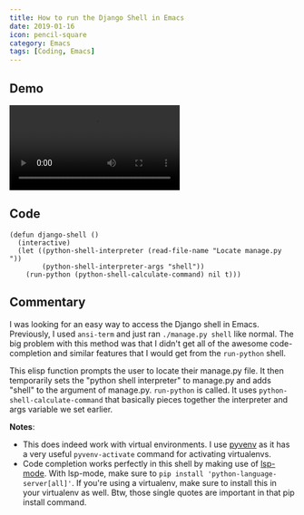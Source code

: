 ```yaml
---
title: How to run the Django Shell in Emacs
date: 2019-01-16
icon: pencil-square
category: Emacs
tags: [Coding, Emacs]
---
```


## Demo

<video src="/static/img/blog/emacs-django-shell/emacs-django-shell.webm" controls>
</video>

## Code

```emacs-lisp
(defun django-shell ()
  (interactive)
  (let ((python-shell-interpreter (read-file-name "Locate manage.py "))
        (python-shell-interpreter-args "shell"))
    (run-python (python-shell-calculate-command) nil t)))
```

## Commentary

I was looking for an easy way to access the Django shell in Emacs. Previously, I used `ansi-term` and just ran `./manage.py shell` like normal. The big problem with this method was that I didn't get all of the awesome code-completion and similar features that I would get from the `run-python` shell.

This elisp function prompts the user to locate their manage.py file. It then temporarily sets the "python shell interpreter" to manage.py and adds "shell" to the argument of manage.py. `run-python` is called. It uses `python-shell-calculate-command` that basically pieces together the interpreter and args variable we set earlier.

**Notes**:

- This does indeed work with virtual environments. I use [pyvenv](https://github.com/jorgenschaefer/pyvenv) as it has a very useful `pyvenv-activate` command for activating virtualenvs.
- Code completion works perfectly in this shell by making use of [lsp-mode](https://github.com/emacs-lsp/lsp-mode). With lsp-mode, make sure to `pip install 'python-language-server[all]'`. If you're using a virtualenv, make sure to install this in your virtualenv as well. Btw, those single quotes are important in that pip install command.
